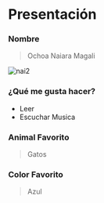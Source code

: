 # Presentación

### Nombre
>Ochoa Naiara Magali

![nai2](https://github.com/user-attachments/assets/eb743e31-9b7d-4d49-908b-6ae21f9b7d31)

### ¿Qué me gusta hacer?
* Leer
* Escuchar Musica

### Animal Favorito
> Gatos

### Color Favorito
> Azul
